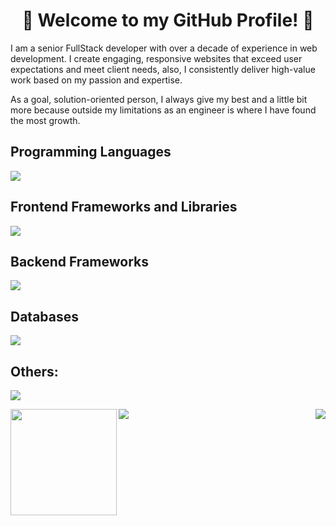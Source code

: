 
<h1 color='red' align="center">
👋 Welcome to my GitHub Profile! 👋
</h1>

I am a senior FullStack developer with over a decade of experience in web development. 
I create engaging, responsive websites that exceed user expectations and meet client needs, also, I consistently deliver high-value work based on my passion and expertise.

As a goal, solution-oriented person, I always give my best and a little bit more because outside my limitations as an engineer is where I have found the most growth.

## Programming Languages
<p>
  <img src="https://skillicons.dev/icons?i=js,ts,py,ruby,php,html,css" />
</p>

## Frontend Frameworks and Libraries
<p>
  <div align="left">      
    <img src="https://skillicons.dev/icons?i=angular,react,nextjs,vue,nuxtjs,jquery,svelte,bootstrap,tailwind,materialui" />
  </div>
</p>

## Backend Frameworks
<p>
  <div align="left">      
    <img src="https://skillicons.dev/icons?i=nest,nodejs,express,django,flask,rails,laravel,symfony,go" />
  </div>
</p>

## Databases
<p>
  <div align="left">      
    <img src="https://skillicons.dev/icons?i=mongodb,mysql,postgres,sqlite,graphql,firebase,redis" />
  </div>
</p>

## Others:
<p>
  <div align="left">      
    <img src="https://skillicons.dev/icons?i=apple,linux,git,github,aws,docker,nginx,heroku," />
  </div>
</p>

<div>
  <img src="https://github-readme-streak-stats.herokuapp.com/?user=BearandYoon"></img>
    <img align="left" height="170" src="https://github-readme-stats-sigma-five.vercel.app/api/top-langs/?username=BearandYoon&layout=compact&langs_count=16&theme=dracula"/>
    <img align="right" src="https://github-readme-stats-sigma-five.vercel.app/api?username=BearandYoon&show_icons=true&theme=dracula&include_all_commits=true&count_private=true&hide=issues"/>
</div>